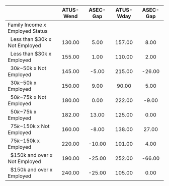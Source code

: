 
|                      |    ATUS-Wend |     ASEC-Gap |    ATUS-Wday |     ASEC-Gap |
| -------------------- | :----------: | :----------: | :----------: | :----------: |
| Family Income x Employed Status |              |              |              |              |
| &nbsp;&nbsp;Less than $30k x Not Employed |       130.00 |         5.00 |       157.00 |         8.00 |
| &nbsp;&nbsp;Less than $30k x Employed |       155.00 |         1.00 |       110.00 |         2.00 |
| &nbsp;&nbsp;$30k-$50k x Not Employed |       145.00 |        -5.00 |       215.00 |       -26.00 |
| &nbsp;&nbsp;$30k-$50k x Employed |       150.00 |         9.00 |        90.00 |         5.00 |
| &nbsp;&nbsp;$50k-$75k x Not Employed |       180.00 |         0.00 |       222.00 |        -9.00 |
| &nbsp;&nbsp;$50k-$75k x Employed |       182.00 |        13.00 |       125.00 |         0.00 |
| &nbsp;&nbsp;$75k-$150k x Not Employed |       160.00 |        -8.00 |       138.00 |        27.00 |
| &nbsp;&nbsp;$75k-$150k x Employed |       220.00 |       -10.00 |       101.00 |         4.00 |
| &nbsp;&nbsp;$150k and over x Not Employed |       190.00 |       -25.00 |       252.00 |       -66.00 |
| &nbsp;&nbsp;$150k and over x Employed |       240.00 |       -25.00 |       105.00 |         0.00 |

